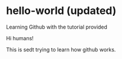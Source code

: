 # hello-world (updated)
Learning Github with the tutorial provided

Hi humans!

This is sedt trying to learn how github works.
